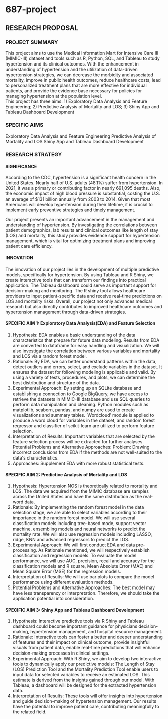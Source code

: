 # 687-project

## RESEARCH PROPOSAL 

### PROJECT SUMMARY
This project aims to use the Medical Information Mart for Intensive Care III (MIMIC-III) dataset and tools such as R, Python, SQL, and Tableau to study hypertension and its clinical outcomes. With the enhancement in understanding of hypertension and the utilization of data-driven hypertension strategies, we can decrease the morbidity and associated mortality, improve in public health outcomes, reduce healthcare costs, lead to personalized treatment plans that are more effective for individual patients, and provide the evidence base necessary for policies for managing hypertension at the population level.  
This project has three aims: 1) Exploratory Data Analysis and Feature Engineering; 2) Predictive Analysis of Mortality and LOS; 3) Shiny App and Tableau Dashboard Development



### SPECIFIC AIMS
Exploratory Data Analysis and Feature Engineering 
Predictive Analysis of Mortality and LOS
Shiny App and Tableau Dashboard Development

### RESEARCH STRATEGY 

#### SIGNIFICANCE 
According to the CDC, hypertension is a significant health concern in the United States. Nearly half of U.S. adults (48.1%) suffer from hypertension. In 2021, it was a primary or contributing factor in nearly 691,095 deaths. Also, the economic impact of high blood pressure is substantial, costing the U.S. an average of $131 billion annually from 2003 to 2014. Given that most Americans will develop hypertension during their lifetime, it is crucial to implement early preventive strategies and timely management. 

Our project presents an important advancement in the management and understanding of hypertension. By investigating the correlations between patient demographics, lab results and clinical outcomes like length of stay (LOS) and mortality, this study provides evidence support for hypertension management, which is vital for optimizing treatment plans and improving patient care efficiency.

#### INNOVATION
The innovation of our project lies in the development of multiple predictive models, specifically for hypertension. By using Tableau and R Shiny, we create interactive tools that can transform our findings into practical application. The Tableau dashboard could serve as important support for decision-making and monitoring. The R shiny tool allows healthcare providers to input patient-specific data and receive real-time predictions on LOS and mortality risks. Overall, our project not only advances medical research but also directly contributes to improved healthcare outcomes and  hypertension management through data-driven strategies.




#### SPECIFIC AIM 1: Exploratory Data Analysis(EDA) and Feature Selection 
1. Hypothesis: EDA enables a basic understanding of the data characteristics that prepare for future data modeling. Results from EDA are converted to dataframe for easy handling and visualization. We will also investigate the correlation between various variables and mortality and LOS via a random forest model.
2. Rationale: By EDA, we can better understand patterns within the data, detect outliers and errors, select, and exclude variables in the dataset. It ensures the dataset for following modeling is applicable and valid. By using a variety of tests, procedures, and plots, we can determine the best distribution and structure of the data.
3. Experimental Approach: By setting up an SQLite database and establishing a connection to Google BigQuery, we have access to retrieve the datasets in MIMIC-III database and use SQL queries to perform data manipulation and cleaning. Python modules such as matplotlib, seaborn, pandas, and numpy are used to create visualizations and summary tables. ‘Wordcloud’ module is applied to produce a word cloud for variables in the dataset, and random forest regressor and classifier of scikit-learn are utilized to perform feature selection.  
4. Interpretation of Results: Important variables that are selected by the feature selection process will be extracted for further analyses.  
Potential Problems and Alternative Approaches: Problem: Drawing incorrect conclusions from EDA if the methods are not well-suited to the data's characteristics.
5. Approaches: Supplement EDA with more robust statistical tests. 

#### SPECIFIC AIM 2: Predictive Analysis of Mortality and LOS 
1. Hypothesis: Hypertension NOS is theoretically related to mortality and LOS. The data we acquired from the MIMIC database are samples across the United States and have the same distribution as the real-word data.
2. Rationale: By implementing the random forest model in the data selection stage, we are able to select variables according to their importance in the random forest model. We will use several classification models including tree-based mode, support vector machine, ensembling models and neural networks to predict the mortality rate. We will also use regression models including LASSO, ridge, KNN and advanced regressors to predict the LOS.
3. Experimental Approach: We will first conduct EDA and data pre-processing. As Rationale mentioned, we will respectively establish classification and regression models. To evaluate the model performance, we will use AUC, precision, recall and accuracy for the classification models and R square, Mean Absolute Error (MAE) and Mean Square Error (MSE) for the regression models.
4. Interpretation of Results: We will use bar plots to compare the model performance using different evaluation methods.
5. Potential Problems and Alternative Approaches: The best model may have less transparency or interpretation. Therefore, we should take the application potential into consideration.

#### SPECIFIC AIM 3: Shiny App and Tableau Dashboard Development
1. Hypothesis: Interactive predictive tools via R Shiny and Tableau dashboard could become important guidance for physicians decision-making, hypertension management, and hospital resource management. 
2. Rationale: Interactive tools can foster a better and deeper understanding of features and their impact on clinical outcome, provide insightful visuals from patient data, enable real-time predictions that will enhance decision-making processes in clinical settings.
3. Experimental Approach: With R Shiny, we aim to develop two interactive tools to dynamically apply our predictive models: The Length of Stay (LOS) Prediction Tool and the Mortality Prediction Tool enable users to input data for selected variables to receive an estimated LOS. This estimate is derived from the insights gained through our model. With Tableau, a dashboard will be designed for the extracted hypertension data. 
4. Interpretation of Results: These tools will offer insights into hypertension and guide decision-making of hypertension management. Our results have the potential to improve patient care, contributing meaningfully to the related field. 
